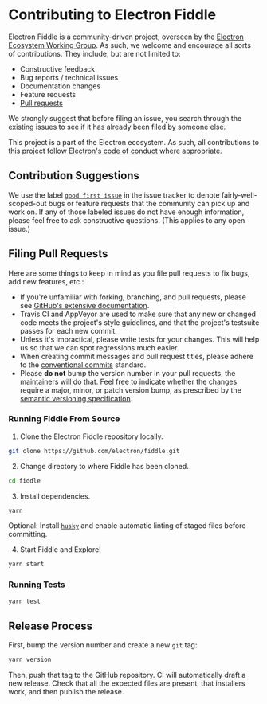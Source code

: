 # Contributing to Electron Fiddle

Electron Fiddle is a community-driven project, overseen by the [Electron Ecosystem Working
Group](https://github.com/electron/governance/tree/master/wg-ecosystem#readme). As such, we welcome
and encourage all sorts of contributions. They include, but are not limited to:

- Constructive feedback
- Bug reports / technical issues
- Documentation changes
- Feature requests
- [Pull requests](#filing-pull-requests)

We strongly suggest that before filing an issue, you search through the existing issues to see
if it has already been filed by someone else.

This project is a part of the Electron ecosystem. As such, all contributions to this project follow
[Electron's code of conduct](https://github.com/electron/electron/blob/master/CODE_OF_CONDUCT.md)
where appropriate.

## Contribution Suggestions

We use the label [`good first issue`](https://github.com/electron/fiddle/issues?q=is%3Aissue+is%3Aopen+label%3A%22good+first+issue%22) in the issue tracker to denote fairly-well-scoped-out bugs or feature requests that the community can pick up and work on. If any of those labeled issues do not have enough information, please feel free to ask constructive questions. (This applies to any open issue.)

## Filing Pull Requests

Here are some things to keep in mind as you file pull requests to fix bugs, add new features, etc.:

* If you're unfamiliar with forking, branching, and pull requests, please see [GitHub's extensive
  documentation](https://help.github.com/en/github/collaborating-with-issues-and-pull-requests).
* Travis CI and AppVeyor are used to make sure that any new or changed code meets the project's
  style guidelines, and that the project's testsuite passes for each new commit.
* Unless it's impractical, please write tests for your changes. This will help us so that we can
  spot regressions much easier.
* When creating commit messages and pull request titles, please adhere to the [conventional
  commits](https://www.conventionalcommits.org/en/v1.0.0/) standard.
* Please **do not** bump the version number in your pull requests, the maintainers will do that.
  Feel free to indicate whether the changes require a major, minor, or patch version bump, as
  prescribed by the [semantic versioning specification](http://semver.org/).

### Running Fiddle From Source

1. Clone the Electron Fiddle repository locally.

```sh
git clone https://github.com/electron/fiddle.git
```

2. Change directory to where Fiddle has been cloned.

```sh
cd fiddle
```

3. Install dependencies.

```sh
yarn
```

Optional: Install [`husky`](https://typicode.github.io/husky) and enable
automatic linting of staged files before committing.

4. Start Fiddle and Explore!

```sh
yarn start
```

### Running Tests

```sh
yarn test
```

## Release Process

First, bump the version number and create a new `git` tag:

```sh
yarn version
```

Then, push that tag to the GitHub repository. CI will automatically draft a new
release. Check that all the expected files are present, that installers work,
and then publish the release.
